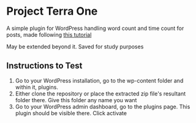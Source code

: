 # Project Terra One

A simple plugin for WordPress handling word count and time count for posts, made following [this tutorial](https://www.youtube.com/watch?v=hbJiwm5YL5Q&t=1345s&ab_channel=LearnWebCode)

May be extended beyond it. Saved for study purposes

## Instructions to Test

1. Go to your WordPress installation, go to the wp-content folder and within it, plugins.
1. Either clone the repository or place the extracted zip file's resultant folder there. Give this folder any name you want
1. Go to your WordPress admin dashboard, go to the plugins page. This plugin should be visible there. Click activate

